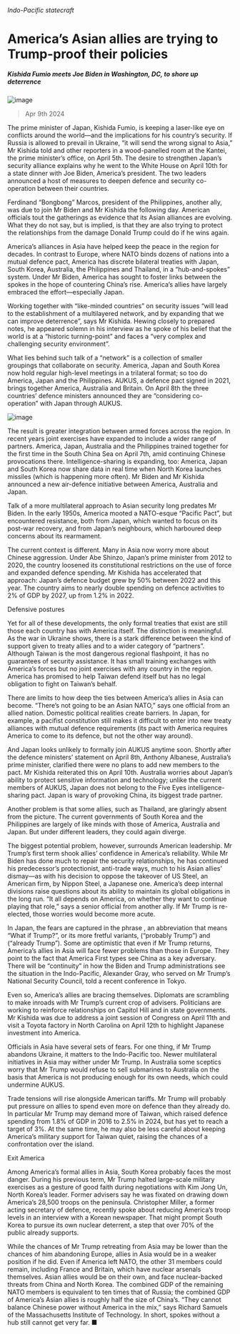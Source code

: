 ###### Indo-Pacific statecraft
# America’s Asian allies are trying to Trump-proof their policies 
##### Kishida Fumio meets Joe Biden in Washington, DC, to shore up deterrence 
![image](images/20240413_ASP003.jpg) 
> Apr 9th 2024 
The prime minister of Japan, Kishida Fumio, is keeping a laser-like eye on conflicts around the world—and the implications for his country’s security. If Russia is allowed to prevail in Ukraine, “it will send the wrong signal to Asia,” Mr Kishida told  and other reporters in a wood-panelled room at the Kantei, the prime minister’s office, on April 5th. The desire to strengthen Japan’s security alliance explains why he went to the White House on April 10th for a state dinner with Joe Biden, America’s president. The two leaders announced a host of measures to deepen defence and security co-operation between their countries. 
Ferdinand “Bongbong” Marcos, president of the Philippines, another ally, was due to join Mr Biden and Mr Kishida the following day. American officials tout the gatherings as evidence that its Asian alliances are evolving. What they do not say, but is implied, is that they are also trying to protect the relationships from the damage Donald Trump could do if he wins again. 
America’s alliances in Asia have helped keep the peace in the region for decades. In contrast to Europe, where NATO binds dozens of nations into a mutual defence pact, America has discrete bilateral treaties with Japan, South Korea, Australia, the Philippines and Thailand, in a “hub-and-spokes” system. Under Mr Biden, America has sought to foster links between the spokes in the hope of countering China’s rise. America’s allies have largely embraced the effort—especially Japan. 
Working together with “like-minded countries” on security issues “will lead to the establishment of a multilayered network, and by expanding that we can improve deterrence”, says Mr Kishida. Hewing closely to prepared notes, he appeared solemn in his interview as he spoke of his belief that the world is at a “historic turning-point” and faces a “very complex and challenging security environment”.
What lies behind such talk of a “network” is a collection of smaller groupings that collaborate on security. America, Japan and South Korea now hold regular high-level meetings in a trilateral format; so too do America, Japan and the Philippines. AUKUS, a defence pact signed in 2021, brings together America, Australia and Britain. On April 8th the three countries’ defence ministers announced they are “considering co-operation” with Japan through AUKUS. 
![image](images/20240413_ASC242.png) 

The result is greater integration between armed forces across the region. In recent years joint exercises have expanded to include a wider range of partners. America, Japan, Australia and the Philippines trained together for the first time in the South China Sea on April 7th, amid continuing Chinese provocations there. Intelligence-sharing is expanding, too: America, Japan and South Korea now share data in real time when North Korea launches missiles (which is happening more often). Mr Biden and Mr Kishida announced a new air-defence initiative between America, Australia and Japan. 
Talk of a more multilateral approach to Asian security long predates Mr Biden. In the early 1950s, America mooted a NATO-esque “Pacific Pact”, but encountered resistance, both from Japan, which wanted to focus on its post-war recovery, and from Japan’s neighbours, which harboured deep concerns about its rearmament. 
The current context is different. Many in Asia now worry more about Chinese aggression. Under Abe Shinzo, Japan’s prime minister from 2012 to 2020, the country loosened its constitutional restrictions on the use of force and expanded defence spending. Mr Kishida has accelerated that approach: Japan’s defence budget grew by 50% between 2022 and this year. The country aims to nearly double spending on defence activities to 2% of GDP by 2027, up from 1.2% in 2022. 
Defensive postures
Yet for all of these developments, the only formal treaties that exist are still those each country has with America itself. The distinction is meaningful. As the war in Ukraine shows, there is a stark difference between the kind of support given to treaty allies and to a wider category of “partners”. Although Taiwan is the most dangerous regional flashpoint, it has no guarantees of security assistance. It has small training exchanges with America’s forces but no joint exercises with any country in the region. America has promised to help Taiwan defend itself but has no legal obligation to fight on Taiwan’s behalf.
There are limits to how deep the ties between America’s allies in Asia can become. “There’s not going to be an Asian NATO,” says one official from an allied nation. Domestic political realities create barriers. In Japan, for example, a pacifist constitution still makes it difficult to enter into new treaty alliances with mutual defence requirements (its pact with America requires America to come to its defence, but not the other way around). 
And Japan looks unlikely to formally join AUKUS anytime soon. Shortly after the defence ministers’ statement on April 8th, Anthony Albanese, Australia’s prime minister, clarified there were no plans to add new members to the pact. Mr Kishida reiterated this on April 10th. Australia worries about Japan’s ability to protect sensitive information and technology; unlike the current members of AUKUS, Japan does not belong to the Five Eyes intelligence-sharing pact. Japan is wary of provoking China, its biggest trade partner. 
Another problem is that some allies, such as Thailand, are glaringly absent from the picture. The current governments of South Korea and the Philippines are largely of like minds with those of America, Australia and Japan. But under different leaders, they could again diverge. 
The biggest potential problem, however, surrounds American leadership. Mr Trump’s first term shook allies’ confidence in America’s reliability. While Mr Biden has done much to repair the security relationships, he has continued his predecessor’s protectionist, anti-trade ways, much to his Asian allies’ dismay—as with his decision to oppose the takeover of US Steel, an American firm, by Nippon Steel, a Japanese one. America’s deep internal divisions raise questions about its ability to maintain its global obligations in the long run. “It all depends on America, on whether they want to continue playing that role,” says a senior official from another ally. If Mr Trump is re-elected, those worries would become more acute. 
In Japan, the fears are captured in the phrase , an abbreviation that means “What if Trump?”, or its more fretful variants,  (“probably Trump”) and  (“already Trump”). Some are optimistic that even if Mr Trump returns, America’s allies in Asia will face fewer problems than those in Europe. They point to the fact that America First types see China as a key adversary. There will be “continuity” in how the Biden and Trump administrations see the situation in the Indo-Pacific, Alexander Gray, who served on Mr Trump’s National Security Council, told a recent conference in Tokyo.
Even so, America’s allies are bracing themselves. Diplomats are scrambling to make inroads with Mr Trump’s current crop of advisers. Politicians are working to reinforce relationships on Capitol Hill and in state governments. Mr Kishida was due to address a joint session of Congress on April 11th and visit a Toyota factory in North Carolina on April 12th to highlight Japanese investment into America. 
Officials in Asia have several sets of fears. For one thing, if Mr Trump abandons Ukraine, it matters to the Indo-Pacific too. Newer multilateral initiatives in Asia may wither under Mr Trump. In Australia some sceptics worry that Mr Trump would refuse to sell submarines to Australia on the basis that America is not producing enough for its own needs, which could undermine AUKUS. 
Trade tensions will rise alongside American tariffs. Mr Trump will probably put pressure on allies to spend even more on defence than they already do. In particular Mr Trump may demand more of Taiwan, which raised defence spending from 1.8% of GDP in 2016 to 2.5% in 2024, but has yet to reach a target of 3%. At the same time, he may also be less careful about keeping America’s military support for Taiwan quiet, raising the chances of a confrontation over the island. 
Exit America
Among America’s formal allies in Asia, South Korea probably faces the most danger. During his previous term, Mr Trump halted large-scale military exercises as a gesture of good faith during negotiations with Kim Jong Un, North Korea’s leader. Former advisers say he was fixated on drawing down America’s 28,500 troops on the peninsula. Christopher Miller, a former acting secretary of defence, recently spoke about reducing America’s troop levels in an interview with a Korean newspaper. That might prompt South Korea to pursue its own nuclear deterrent, a step that over 70% of the public already supports.
While the chances of Mr Trump retreating from Asia may be lower than the chances of him abandoning Europe, allies in Asia would be in a weaker position if he did. Even if America left NATO, the other 31 members could remain, including France and Britain, which have nuclear arsenals themselves. Asian allies would be on their own, and face nuclear-backed threats from China and North Korea. The combined GDP of the remaining NATO members is equivalent to ten times that of Russia; the combined GDP of America’s Asian allies is roughly half the size of China’s. “They cannot balance Chinese power without America in the mix,” says Richard Samuels of the Massachusetts Institute of Technology. In short, spokes without a hub still cannot get very far. ■
